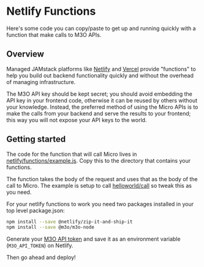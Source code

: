 # Netlify Functions

Here's some code you can copy/paste to get up and running quickly with a function that make calls to M3O APIs. 

## Overview

Managed JAMstack platforms like [Netlify](https://www.netlify.com/products/functions/) and [Vercel](https://vercel.com/docs/serverless-functions/introduction) provide "functions" to help you build out backend functionality quickly and without the overhead of managing infrastructure.

The M3O API key should be kept secret; you should avoid embedding the API key in your frontend code, otherwise it can be reused by others without your knowledge. Instead, the preferred method of using the Micro APIs is to make the calls from your backend and serve the results to your frontend; this way you will not expose your API keys to the world.  

## Getting started

The code for the function that will call Micro lives in [netlify/functions/example.js](https://github.com/m3o/m3o/blob/main/examples/netlify-functions/netlify/functions/example.js). Copy this to the directory that contains your functions.

The function takes the body of the request and uses that as the body of the call to Micro. The example is setup to call [helloworld/call](https://m3o.com/helloworld#Call) so tweak this as you need.

For your netlify functions to work you need two packages installed in your top level package.json:

```sh
npm install --save @netlify/zip-it-and-ship-it
npm install --save @m3o/m3o-node
```

Generate your [M3O API token](https://m3o.com/account/keys) and save it as an environment variable (`M3O_API_TOKEN`) on Netlify.

Then go ahead and deploy!
